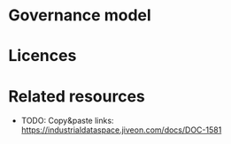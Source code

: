 # Governance model

# Licences

# Related resources
- TODO: Copy&paste links: https://industrialdataspace.jiveon.com/docs/DOC-1581
